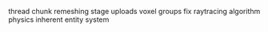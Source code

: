 thread chunk remeshing
stage uploads
voxel groups
fix raytracing algorithm
physics
inherent entity system